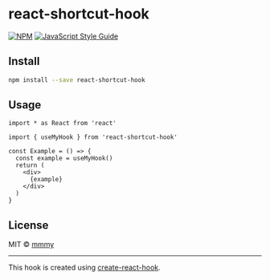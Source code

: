 # react-shortcut-hook

> 

[![NPM](https://img.shields.io/npm/v/react-shortcut-hook.svg)](https://www.npmjs.com/package/react-shortcut-hook) [![JavaScript Style Guide](https://img.shields.io/badge/code_style-standard-brightgreen.svg)](https://standardjs.com)

## Install

```bash
npm install --save react-shortcut-hook
```

## Usage

```tsx
import * as React from 'react'

import { useMyHook } from 'react-shortcut-hook'

const Example = () => {
  const example = useMyHook()
  return (
    <div>
      {example}
    </div>
  )
}
```

## License

MIT © [mmmy](https://github.com/mmmy)

---

This hook is created using [create-react-hook](https://github.com/hermanya/create-react-hook).
